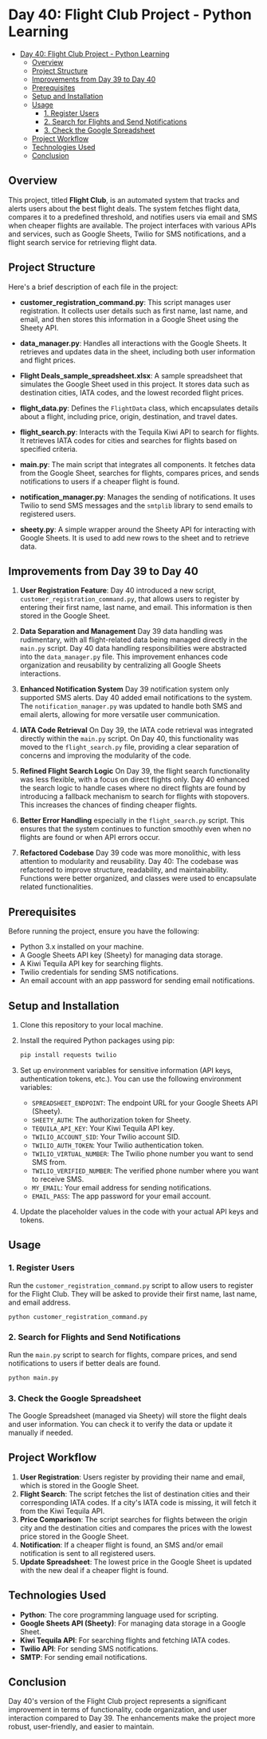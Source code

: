 # Day 40: Flight Club Project - Python Learning

- [Day 40: Flight Club Project - Python Learning](#day-40-flight-club-project---python-learning)
  - [Overview](#overview)
  - [Project Structure](#project-structure)
  - [Improvements from Day 39 to Day 40](#improvements-from-day-39-to-day-40)
  - [Prerequisites](#prerequisites)
  - [Setup and Installation](#setup-and-installation)
  - [Usage](#usage)
    - [1. Register Users](#1-register-users)
    - [2. Search for Flights and Send Notifications](#2-search-for-flights-and-send-notifications)
    - [3. Check the Google Spreadsheet](#3-check-the-google-spreadsheet)
  - [Project Workflow](#project-workflow)
  - [Technologies Used](#technologies-used)
  - [Conclusion](#conclusion)


## Overview
This project, titled **Flight Club**, is an automated system that tracks and alerts users about the best flight deals. The system fetches flight data, compares it to a predefined threshold, and notifies users via email and SMS when cheaper flights are available. The project interfaces with various APIs and services, such as Google Sheets, Twilio for SMS notifications, and a flight search service for retrieving flight data.

## Project Structure
Here's a brief description of each file in the project:

- **customer_registration_command.py**: This script manages user registration. It collects user details such as first name, last name, and email, and then stores this information in a Google Sheet using the Sheety API.

- **data_manager.py**: Handles all interactions with the Google Sheets. It retrieves and updates data in the sheet, including both user information and flight prices.

- **Flight Deals_sample_spreadsheet.xlsx**: A sample spreadsheet that simulates the Google Sheet used in this project. It stores data such as destination cities, IATA codes, and the lowest recorded flight prices.

- **flight_data.py**: Defines the `FlightData` class, which encapsulates details about a flight, including price, origin, destination, and travel dates.

- **flight_search.py**: Interacts with the Tequila Kiwi API to search for flights. It retrieves IATA codes for cities and searches for flights based on specified criteria.

- **main.py**: The main script that integrates all components. It fetches data from the Google Sheet, searches for flights, compares prices, and sends notifications to users if a cheaper flight is found.

- **notification_manager.py**: Manages the sending of notifications. It uses Twilio to send SMS messages and the `smtplib` library to send emails to registered users.

- **sheety.py**: A simple wrapper around the Sheety API for interacting with Google Sheets. It is used to add new rows to the sheet and to retrieve data.

## Improvements from Day 39 to Day 40

1. **User Registration Feature**: Day 40 introduced a new script, `customer_registration_command.py`, that allows users to register by entering their first name, last name, and email. This information is then stored in the Google Sheet.

2. **Data Separation and Management** Day 39 data handling was rudimentary, with all flight-related data being managed directly in the `main.py` script. Day 40 data handling responsibilities were abstracted into the `data_manager.py` file. This improvement enhances code organization and reusability by centralizing all Google Sheets interactions.

3. **Enhanced Notification System** Day 39 notification system only supported SMS alerts. Day 40 added email notifications to the system. The `notification_manager.py` was updated to handle both SMS and email alerts, allowing for more versatile user communication.

4. **IATA Code Retrieval** On Day 39, the IATA code retrieval was integrated directly within the `main.py` script. On Day 40, this functionality was moved to the `flight_search.py` file, providing a clear separation of concerns and improving the modularity of the code.

5. **Refined Flight Search Logic** On Day 39, the flight search functionality was less flexible, with a focus on direct flights only. Day 40 enhanced the search logic to handle cases where no direct flights are found by introducing a fallback mechanism to search for flights with stopovers. This increases the chances of finding cheaper flights.

6. **Better Error Handling** especially in the `flight_search.py` script. This ensures that the system continues to function smoothly even when no flights are found or when API errors occur.

7. **Refactored Codebase** Day 39 code was more monolithic, with less attention to modularity and reusability. Day 40: The codebase was refactored to improve structure, readability, and maintainability. Functions were better organized, and classes were used to encapsulate related functionalities.

## Prerequisites

Before running the project, ensure you have the following:

- Python 3.x installed on your machine.
- A Google Sheets API key (Sheety) for managing data storage.
- A Kiwi Tequila API key for searching flights.
- Twilio credentials for sending SMS notifications.
- An email account with an app password for sending email notifications.

## Setup and Installation

1. Clone this repository to your local machine.

2. Install the required Python packages using pip:
    ```bash
    pip install requests twilio
    ```

3. Set up environment variables for sensitive information (API keys, authentication tokens, etc.). You can use the following environment variables:
    - `SPREADSHEET_ENDPOINT`: The endpoint URL for your Google Sheets API (Sheety).
    - `SHEETY_AUTH`: The authorization token for Sheety.
    - `TEQUILA_API_KEY`: Your Kiwi Tequila API key.
    - `TWILIO_ACCOUNT_SID`: Your Twilio account SID.
    - `TWILIO_AUTH_TOKEN`: Your Twilio authentication token.
    - `TWILIO_VIRTUAL_NUMBER`: The Twilio phone number you want to send SMS from.
    - `TWILIO_VERIFIED_NUMBER`: The verified phone number where you want to receive SMS.
    - `MY_EMAIL`: Your email address for sending notifications.
    - `EMAIL_PASS`: The app password for your email account.

4. Update the placeholder values in the code with your actual API keys and tokens.


## Usage

### 1. Register Users
Run the `customer_registration_command.py` script to allow users to register for the Flight Club. They will be asked to provide their first name, last name, and email address.

```bash
python customer_registration_command.py
```

### 2. Search for Flights and Send Notifications
Run the `main.py` script to search for flights, compare prices, and send notifications to users if better deals are found.

```bash
python main.py
```

### 3. Check the Google Spreadsheet
The Google Spreadsheet (managed via Sheety) will store the flight deals and user information. You can check it to verify the data or update it manually if needed.


## Project Workflow

1. **User Registration**: Users register by providing their name and email, which is stored in the Google Sheet.
2. **Flight Search**: The script fetches the list of destination cities and their corresponding IATA codes. If a city's IATA code is missing, it will fetch it from the Kiwi Tequila API.
3. **Price Comparison**: The script searches for flights between the origin city and the destination cities and compares the prices with the lowest price stored in the Google Sheet.
4. **Notification**: If a cheaper flight is found, an SMS and/or email notification is sent to all registered users.
5. **Update Spreadsheet**: The lowest price in the Google Sheet is updated with the new deal if a cheaper flight is found.

## Technologies Used

- **Python**: The core programming language used for scripting.
- **Google Sheets API (Sheety)**: For managing data storage in a Google Sheet.
- **Kiwi Tequila API**: For searching flights and fetching IATA codes.
- **Twilio API**: For sending SMS notifications.
- **SMTP**: For sending email notifications.

## Conclusion
Day 40's version of the Flight Club project represents a significant improvement in terms of functionality, code organization, and user interaction compared to Day 39. The enhancements make the project more robust, user-friendly, and easier to maintain.